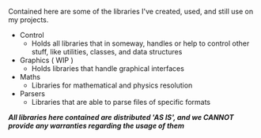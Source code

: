 Contained here are some of the libraries I've created, used, and still use on my projects.
- Control
  - Holds all libraries that in someway, handles or help to control other stuff, like utilities, classes, and data structures
- Graphics ( WIP )
  - Holds libraries that handle graphical interfaces
- Maths
  - Libraries for mathematical and physics resolution
- Parsers
  - Libraries that are able to parse files of specific formats

***All libraries here contained are distributed 'AS IS', and we CANNOT provide any warranties regarding the usage of them***
